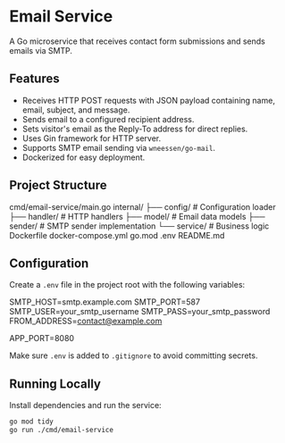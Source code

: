# Email Service

A Go microservice that receives contact form submissions and sends emails via SMTP.

## Features

- Receives HTTP POST requests with JSON payload containing name, email, subject, and message.
- Sends email to a configured recipient address.
- Sets visitor's email as the Reply-To address for direct replies.
- Uses Gin framework for HTTP server.
- Supports SMTP email sending via `wneessen/go-mail`.
- Dockerized for easy deployment.

## Project Structure

cmd/email-service/main.go
internal/
├── config/ # Configuration loader
├── handler/ # HTTP handlers
├── model/ # Email data models
├── sender/ # SMTP sender implementation
└── service/ # Business logic
Dockerfile
docker-compose.yml
go.mod
.env
README.md

## Configuration

Create a `.env` file in the project root with the following variables:

SMTP_HOST=smtp.example.com
SMTP_PORT=587
SMTP_USER=your_smtp_username
SMTP_PASS=your_smtp_password
FROM_ADDRESS=contact@example.com

APP_PORT=8080

Make sure `.env` is added to `.gitignore` to avoid committing secrets.

## Running Locally

Install dependencies and run the service:

```bash
go mod tidy
go run ./cmd/email-service